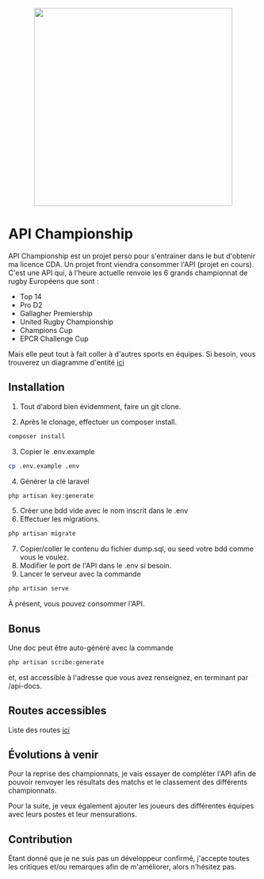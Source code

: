 <p align="center"><a href="https://laravel.com" target="_blank"><img src="https://raw.githubusercontent.com/laravel/art/master/logo-lockup/5%20SVG/2%20CMYK/1%20Full%20Color/laravel-logolockup-cmyk-red.svg" width="400"></a></p>

# API Championship

API Championship est un projet perso pour s'entrainer dans le but d'obtenir ma licence CDA. Un projet front viendra consommer l'API (projet en cours).
C'est une API qui, à l'heure actuelle renvoie les 6 grands championnat de rugby Européens que sont :
- Top 14
- Pro D2
- Gallagher Premiership
- United Rugby Championship
- Champions Cup
- EPCR Challenge Cup

Mais elle peut tout à fait coller à d'autres sports en équipes.
Si besoin, vous trouverez un diagramme d'entité [ici](ER_diagramme.png.)

## Installation

1. Tout d'abord bien évidemment, faire un git clone.

2. Après le clonage, effectuer un composer install.

```bash
composer install
```
3. Copier le .env.example 

```bash
cp .env.example .env 
```

4. Générer la clé laravel

```bash
php artisan key:generate
```
5. Créer une bdd vide avec le nom inscrit dans le .env
6. Effectuer les migrations.
```bash
php artisan migrate
```

7. Copier/coller le contenu du fichier dump.sql, ou seed votre bdd comme vous le voulez.
8. Modifier le port de l'API dans le .env si besoin.
9. Lancer le serveur avec la commande 
```bash
php artisan serve
```

À présent, vous pouvez consommer l'API.

## Bonus

Une doc peut être auto-généré avec la commande 
```bash
php artisan scribe:generate
```
et, est accessible à l'adresse que vous avez renseignez, en terminant par /api-docs.

## Routes accessibles 

Liste des routes [ici](routes.md)

## Évolutions à venir

Pour la reprise des championnats, je vais essayer de compléter l'API afin de pouvoir renvoyer les résultats des matchs et le classement des différents championnats.

Pour la suite, je veux également ajouter les joueurs des différentes équipes avec leurs postes et leur mensurations.

## Contribution

Étant donné que je ne suis pas un développeur confirmé, j'accepte toutes les critiques et/ou remarques afin de m'améliorer, alors n'hésitez pas.

